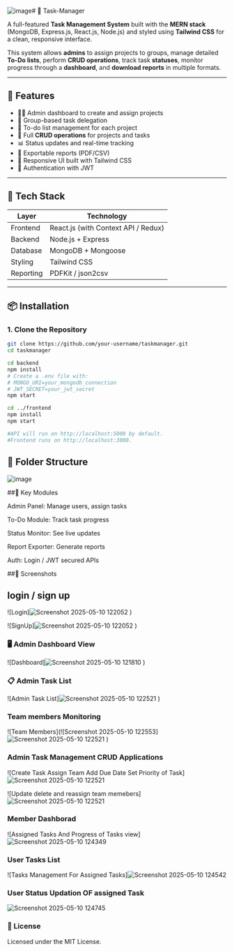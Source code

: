 ![image](https://github.com/user-attachments/assets/91dbdbb5-4f39-44eb-a5ed-b85b5a819d4e)# 🧾 Task-Manager

A full-featured **Task Management System** built with the **MERN stack** (MongoDB, Express.js, React.js, Node.js) and styled using **Tailwind CSS** for a clean, responsive interface.

This system allows **admins** to assign projects to groups, manage detailed **To-Do lists**, perform **CRUD operations**, track task **statuses**, monitor progress through a **dashboard**, and **download reports** in multiple formats.

---

## 🚀 Features

- 🧑‍💼 Admin dashboard to create and assign projects
- 👥 Group-based task delegation
- 📝 To-do list management for each project
- 🔄 Full **CRUD operations** for projects and tasks
- 📊 Status updates and real-time tracking
- 📁 Exportable reports (PDF/CSV)
- 🎨 Responsive UI built with Tailwind CSS
- 🔐 Authentication with JWT

---

## 🧰 Tech Stack

| Layer        | Technology        |
|--------------|-------------------|
| Frontend     | React.js (with Context API / Redux) |
| Backend      | Node.js + Express |
| Database     | MongoDB + Mongoose |
| Styling      | Tailwind CSS      |
| Reporting    | PDFKit / json2csv  |

---

## 📦 Installation

### 1. Clone the Repository

```bash
git clone https://github.com/your-username/taskmanager.git
cd taskmanager

cd backend
npm install
# Create a .env file with:
# MONGO_URI=your_mongodb_connection
# JWT_SECRET=your_jwt_secret
npm start

cd ../frontend
npm install
npm start

#API will run on http://localhost:5000 by default.
#Frontend runs on http://localhost:3000.
```
## 📂 Folder Structure

![image](https://github.com/user-attachments/assets/2ac7b437-00cc-4fc1-abc2-2383919b3f79)


##🧪 Key Modules

Admin Panel: Manage users, assign tasks

To-Do Module: Track task progress

Status Monitor: See live updates

Report Exporter: Generate reports

Auth: Login / JWT secured APIs

##📸 Screenshots


## login / sign up
![Login]![Screenshot 2025-05-10 122052](https://github.com/user-attachments/assets/4862f66a-f91f-401f-ac4e-5181ea13f80d)
)

![SignUp]![Screenshot 2025-05-10 122052](https://github.com/user-attachments/assets/a43cd806-62fc-4d52-9fef-6a1cf3ca0375)
)

### 🖥️ Admin Dashboard View
![Dashboard]![Screenshot 2025-05-10 121810](https://github.com/user-attachments/assets/802ee92d-07a5-4c92-aef4-724336755ea2)
)


### 📋 Admin Task List
![Admin Task List]![Screenshot 2025-05-10 122521](https://github.com/user-attachments/assets/eab8e4cc-ee41-4e66-bc66-eb3e43d431fe)
)

### Team members Monitoring

![Team Members](![Screenshot 2025-05-10 122553]![Screenshot 2025-05-10 122521](https://github.com/user-attachments/assets/1b668b28-f060-412f-8d01-f9818adc8899)
)

### Admin Task Management CRUD Applications

![Create Task Assign Team Add Due Date Set Priority of Task]![Screenshot 2025-05-10 122521](https://github.com/user-attachments/assets/0101344c-04c2-4a37-a92c-48fac8c3feec)

![Update delete and reassign team memebers]![Screenshot 2025-05-10 122521](https://github.com/user-attachments/assets/0f048fc4-789a-4c2a-9a80-7681d548b463)

### Member Dashborad
![Assigned Tasks And Progress of Tasks view]![Screenshot 2025-05-10 124349](https://github.com/user-attachments/assets/8e0e9bcf-0e18-4c85-9be8-9cc64119c4b9)

### User Tasks List
![Tasks Management For Assigned Tasks]![Screenshot 2025-05-10 124542](https://github.com/user-attachments/assets/a525b995-98ee-4182-8351-e778bc5d548f)

### User Status Updation OF assigned Task
![Screenshot 2025-05-10 124745](https://github.com/user-attachments/assets/d5a2408b-05db-4ab9-b334-5a202e2cc6ff)

### 📜 License
Licensed under the MIT License.


